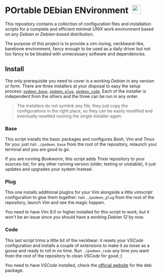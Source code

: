 # POrtable DEbian ENvironment &nbsp;<a href="https://www.debian.org"><img src="https://www.debian.org/logos/officiallogo-nd.svg" style="height: 1em; vertical-align: top;"></a>

This repository contains a collection of configuration files and installation scripts for a complete and efficient minimal *UNIX* work environment based on any *Debian* or *Debian-based* distribution.

The purpose of this project is to provide a vim-loving, neckbeard-like, barebone environment, fancy enough to be used as a daily driver but not too fancy to be bloated with unnecessary software and dependencies.




## Install

The only prerequisite you need to cover is a working *Debian* in any version or form. There are three installers at your disposal to easy the setup process: [`podeen_base`](https://github.com/matteogiorgi/podeen/blob/main/podeen_base), [`podeen_plug`](https://github.com/matteogiorgi/podeen/blob/main/podeen_plug), [`podeen_code`](https://github.com/matteogiorgi/podeen/blob/main/podeen_code). Each of the installer is independent from the others and the three can be run in any order.

> The installers do not symlink any file, they just copy the configurations in the right place, so they can be easily modified end eventually resetted running the single installer again.




### Base

This script installs the basic packages and configures *Bash*, *Vim* and *Tmux* for you: just run `./podeen_base` from the root of the repository, relaunch your terminal and you are good to go.

If you are running *Bookworm*, this script adds *Trixie* repository to your sources-list; for any other running version (older, testing or unstable), it just updates and upgrades your system instead.




### Plug

This one installs additional plugins for your *Vim* alongside a little *vimscript* configuration to glue them together: run `./podeen_plug` from the root of the repository, launch *Vim* and see the magic happen.

You need to have *Vim 9.0* or higher installed for this script to work, but it won't be an issue since you should have a working *Debian 12* by now.




### Code

This last script trims a little bit of the neckbear: it resets your *VSCode* configuration and installs a couple of extensions to make it as loose as a goose and ready to roll in no time. Run `./podeen_code` any time you want from the root of the repository to clean *VSCode* for good ;)

You need to have *VSCode* installed, check the [official website](https://code.visualstudio.com) for the deb package.
